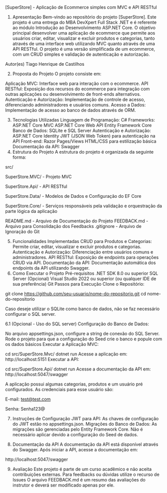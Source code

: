 [SuperStore] - Aplicação de Ecommerce simples com MVC e API RESTful
1. Apresentação
Bem-vindo ao repositório do projeto [SuperStore]. Este projeto é uma entrega do MBA DevXpert Full Stack .NET e é referente ao módulo Introdução ao Desenvolvimento ASP.NET Core. O objetivo principal desenvolver uma aplicação de ecommerce que permite aos usuários criar, editar, visualizar e excluir produtos e categorias, tanto através de uma interface web utilizando MVC quanto através de uma API RESTful. O projeto é uma versão simplificada de um ecommerce, com um CRUD simples e validação de autenticação e autorização.

Autor(es)
Tiago Henrique de Castilhos

2. Proposta do Projeto
O projeto consiste em:

Aplicação MVC: Interface web para interação com o ecommerce.
API RESTful: Exposição dos recursos do ecommerce para integração com outras aplicações ou desenvolvimento de front-ends alternativos.
Autenticação e Autorização: Implementação de controle de acesso, diferenciando administradores e usuários comuns.
Acesso a Dados: Implementação de acesso ao banco de dados através de ORM.

3. Tecnologias Utilizadas
Linguagem de Programação: C#
Frameworks:
ASP.NET Core MVC
ASP.NET Core Web API
Entity Framework Core
Banco de Dados: SQLite e SQL Server
Autenticação e Autorização:
ASP.NET Core Identity
JWT (JSON Web Token) para autenticação na API
Front-end:
Razor Pages/Views
HTML/CSS para estilização básica
Documentação da API: Swagger
4. Estrutura do Projeto
A estrutura do projeto é organizada da seguinte forma:

src/

SuperStore.MVC/ - Projeto MVC

SuperStore.Api/ - API RESTful

SuperStore.Data/ - Modelos de Dados e Configuração do EF Core

SuperStore.Core/ - Serviços responsáveis pela validação e orquestração da 
parte lógica da aplicação

README.md - Arquivo de Documentação do Projeto
FEEDBACK.md - Arquivo para Consolidação dos Feedbacks
.gitignore - Arquivo de Ignoração do Git

5. Funcionalidades Implementadas
CRUD para Produtos e Categorias: Permite criar, editar, visualizar e excluir produtos e categorias.
Autenticação e Autorização: Diferenciação entre usuários comuns e administradores.
API RESTful: Exposição de endpoints para operações CRUD via API.
Documentação da API: Documentação automática dos endpoints da API utilizando Swagger.
6. Como Executar o Projeto
Pré-requisitos
.NET SDK 8.0 ou superior
SQL Server (Opcional)
Visual Studio 2022 ou superior (ou qualquer IDE de sua preferência)
Git
Passos para Execução
Clone o Repositório:

git clone https://github.com/seu-usuario/nome-do-repositorio.git
cd nome-do-repositorio

Caso deseje utilizar o SQLite como banco de dados, não se faz necessário configurar o SQL server.

6.1 (Opcional - Uso do SQL server)
Configuração do Banco de Dados:

No arquivo appsettings.json, configure a string de conexão do SQL Server.
Rode o projeto para que a configuração do Seed crie o banco e popule com os dados básicos
Executar a Aplicação MVC:

cd src/SuperStore.Mvc/
dotnet run
Acesse a aplicação em: http://localhost:5151
Executar a API:

cd src/SuperStore.Api/
dotnet run
Acesse a documentação da API em: http://localhost:5047/swagger

A aplicação possui algumas categorias, produtos e um usuário pré configurados. As credenciais para esse usuário são:

E-mail: test@test.com

Senha: Senha123@

7. Instruções de Configuração
JWT para API: As chaves de configuração do JWT estão no appsettings.json.
Migrações do Banco de Dados: As migrações são gerenciadas pelo Entity Framework Core. Não é necessário aplicar devido a configuração do Seed de dados.

8. Documentação da API
A documentação da API está disponível através do Swagger. Após iniciar a API, acesse a documentação em:

http://localhost:5047/swagger

9. Avaliação
Este projeto é parte de um curso acadêmico e não aceita contribuições externas.
Para feedbacks ou dúvidas utilize o recurso de Issues
O arquivo FEEDBACK.md é um resumo das avaliações do instrutor e deverá ser modificado apenas por ele.